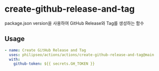 # create-github-release-and-tag

package.json version을 사용하여 GitHub Release와 Tag를 생성하는 함수

## Usage

```yaml
- name: Create GitHub Release and Tag
  uses: philipseo/actions/actions/create-github-release-and-tag@main
  with:
    github-token: ${{ secrets.GH_TOKEN }}
```
